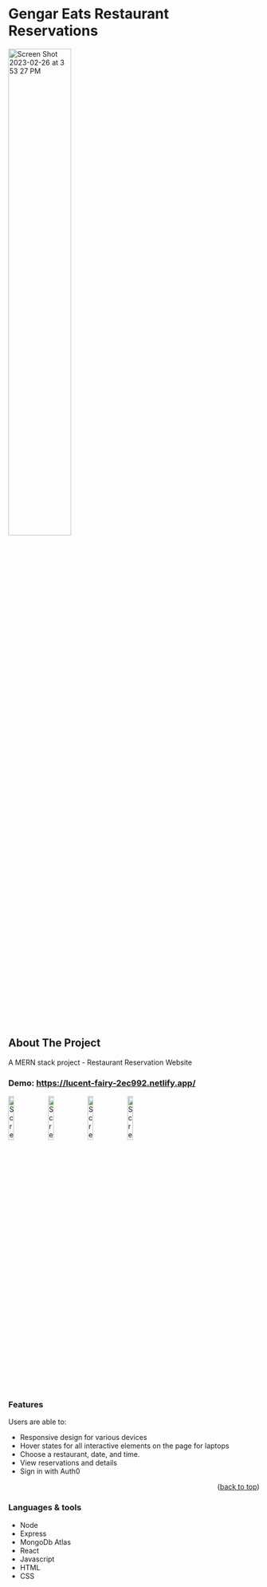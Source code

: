 # Gengar Eats Restaurant Reservations

<div>

<img width=50% alt="Screen Shot 2023-02-26 at 3 53 27 PM" src="https://user-images.githubusercontent.com/99179952/221487015-446d211d-4ff3-472f-989d-404b1fc9adb5.png">

</div>


## About The Project
A MERN stack project - Restaurant Reservation Website

### Demo: https://lucent-fairy-2ec992.netlify.app/
<div>
<img width=15% alt="Screen Shot 2023-02-26 at 3 53 27 PM" src="https://user-images.githubusercontent.com/99179952/221617729-eb21f9bb-6b31-4ed0-9062-fcc4620c8217.png">
<img width=15% alt="Screen Shot 2023-02-26 at 3 53 27 PM" src="https://user-images.githubusercontent.com/99179952/221617029-1ddb77ac-94ae-4026-a7e1-a27f3f0e920f.png">
<img width=15% alt="Screen Shot 2023-02-26 at 3 53 27 PM" src="https://user-images.githubusercontent.com/99179952/221618397-35c5546a-65e3-43cf-b74e-1e8704641c4c.png">
<img width=15% alt="Screen Shot 2023-02-26 at 3 53 27 PM" src="https://user-images.githubusercontent.com/99179952/221619312-71e94430-d536-4f95-aaff-3d7102a2d7a7.png">
</div>

### Features
Users are able to:
- Responsive design for various devices
- Hover states for all interactive elements on the page for laptops
- Choose a restaurant, date, and time.
- View reservations and details
- Sign in with Auth0

<p align="right">(<a href="#readme-top">back to top</a>)</p>

### Languages & tools
- Node
- Express
- MongoDb Atlas
- React
- Javascript
- HTML
- CSS
